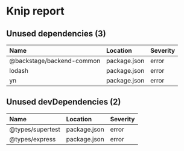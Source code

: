 # Knip report

## Unused dependencies (3)

| Name                      | Location     | Severity |
| :------------------------ | :----------- | :------- |
| @backstage/backend-common | package.json | error    |
| lodash                    | package.json | error    |
| yn                        | package.json | error    |

## Unused devDependencies (2)

| Name             | Location     | Severity |
| :--------------- | :----------- | :------- |
| @types/supertest | package.json | error    |
| @types/express   | package.json | error    |

